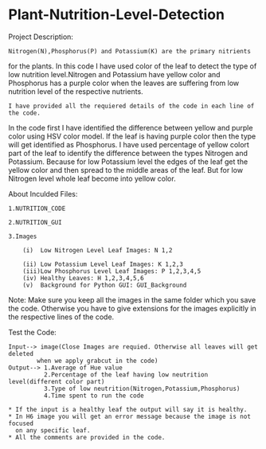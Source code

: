 # Plant-Nutrition-Level-Detection

Project Description: 

	Nitrogen(N),Phosphorus(P) and Potassium(K) are the primary nitrients 
for the plants. In this code I have used color of the leaf to detect the type of low 
nutrition level.Nitrogen and Potassium have yellow color and Phosphorus has 
a purple color when the leaves are suffering from low nutrition level 
of the respective nutrients.

	I have provided all the requiered details of the code in each line of the code. 
In the code first I have identified the difference between yellow and purple 
color using HSV color model. If the leaf is having purple color then the type will 
get identified as Phosphorus. I have used percentage of yellow colort part of the 
leaf to identify the difference between the types Nitrogen and Potassium. Because 
for low Potassium level the edges of the leaf get the yellow color and then spread 
to the middle areas of the leaf. But for low Nitrogen level whole leaf become into 
yellow color.

About Inculded Files:

	1.NUTRITION_CODE
	
	2.NUTRITION_GUI
	
	3.Images
	
		(i)  Low Nitrogen Level Leaf Images: N 1,2
		
		(ii) Low Potassium Level Leaf Images: K 1,2,3
		(iii)Low Phosphorus Level Leaf Images: P 1,2,3,4,5
		(iv) Healthy Leaves: H 1,2,3,4,5,6  
		(v)  Background for Python GUI: GUI_Background

Note: Make sure you keep all the images in the same folder which you save the code. 
      Otherwise you have to give extensions for the images explicitly in the respective 
      lines of the code.

Test the Code:

	Input--> image(Close Images are requied. Otherwise all leaves will get deleted 
			when we apply grabcut in the code)
	Output--> 1.Average of Hue value
          	  2.Percentage of the leaf having low neutrition level(different color part)
          	  3.Type of low neutrition(Nitrogen,Potassium,Phosphorus)
          	  4.Time spent to run the code

	* If the input is a healthy leaf the output will say it is healthy.
	* In H6 image you will get an error message because the image is not focused 
	  on any specific leaf.
	* All the comments are provided in the code.
